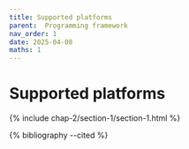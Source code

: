 ```yaml
---
title: Supported platforms
parent:  Programming framework
nav_order: 1
date: 2025-04-08
maths: 1
---
```


# Supported platforms

{% include chap-2/section-1/section-1.html %}

{% bibliography --cited %}
